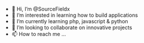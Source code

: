 - 👋 Hi, I’m @SourceFieldx
- 👀 I’m interested in learning how to build applications
- 🌱 I’m currently learning php, javascript & python
- 💞️ I’m looking to collaborate on innovative projects
- 📫 How to reach me ... 
